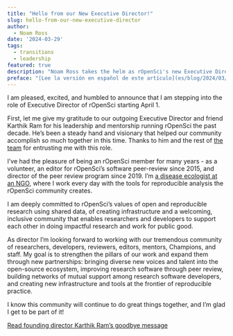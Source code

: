 ```yaml
---
title: "Hello from our New Executive Director!"
slug: hello-from-our-new-executive-director
author:
  - Noam Ross
date: '2024-03-29'
tags:
  - transitions
  - leadership
featured: true
description: "Noam Ross takes the helm as rOpenSci's new Executive Director"
preface: "[Lee la versión en español de este artículo](es/blog/2024/03/29/hello-from-our-new-executive-director-es/)"
---
```


I am pleased, excited, and humbled to announce that I am stepping into the role of Executive Director of rOpenSci starting April 1. 

First, let me give my gratitude to our outgoing Executive Director and friend Karthik Ram for his leadership and mentorship running rOpenSci the past decade.  He’s been a steady hand and visionary that helped our community accomplish so much together in this time.  Thanks to him and the rest of [the team](/about/#team) for entrusting me with this role. 

I’ve had the pleasure of being an rOpenSci member for many years - as a volunteer, an editor for rOpenSci’s software peer-review since 2015, and director of the peer review program since 2019.  I’m [a disease ecologist at an NGO](https://www.ecohealthalliance.org/personnel/dr-noam-ross), where I work every day with the tools for reproducible analysis the rOpenSci community creates. 

I am deeply committed to rOpenSci’s values of open and reproducible research using shared data, of creating infrastructure and a welcoming, inclusive community that enables researchers and developers to support each other in doing impactful research and work for public good.

As director I’m looking forward to working with our tremendous community of researchers, developers, reviewers, editors, mentors, Champions, and staff.  My goal is to strengthen the pillars of our work and expand them through new partnerships: bringing diverse new voices and talent into the open-source ecosystem, improving research software through peer review, building networks of mutual support among research software developers, and creating new infrastructure and tools at the frontier of reproducible practice.

I know this community will continue to do great things together, and I’m glad I get to be part of it!

[Read founding director Karthik Ram’s goodbye message](/blog/2024/03/29/from-the-founding-director-my-farewell-to-ropensci/)
